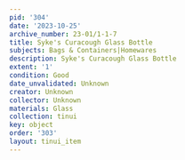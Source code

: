 ```yaml
---
pid: '304'
date: '2023-10-25'
archive_number: 23-01/1-1-7
title: Syke's Curacough Glass Bottle
subjects: Bags & Containers|Homewares
description: Syke's Curacough Glass Bottle
extent: '1'
condition: Good
date_unvalidated: Unknown
creator: Unknown
collector: Unknown
materials: Glass
collection: tinui
key: object
order: '303'
layout: tinui_item
---
```

